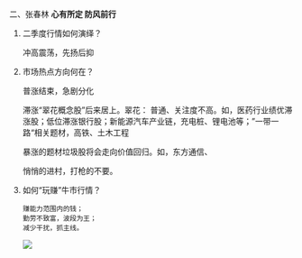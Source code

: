 二、张春林 **心有所定 防风前行**

1. 二季度行情如何演绎？

	冲高震荡，先扬后抑

2. 市场热点方向何在？

	普涨结束，急剧分化

	滞涨“翠花概念股”后来居上。翠花： 普通、关注度不高。如，医药行业绩优滞涨股；低位滞涨银行股；新能源汽车产业链，充电桩、锂电池等；”一带一路“相关题材，高铁、土木工程

	暴涨的题材垃圾股将会走向价值回归。如，东方通信、
	
	悄悄的进村，打枪的不要。
	
3. 如何“玩赚”牛市行情？

	```
	赚能力范围内的钱；
	勤劳不致富，波段为王；
	减少干扰，抓主线。
	```
	
	![](https://mmbiz.qpic.cn/mmbiz_png/4iaE7bB4HCjeGaZKpicbLhz6X4yHZBRQVx1EGxPZ9jUe1j9JIRDpy2zxUkuvFw73PHjXkfHibpjq9RPNBhwMnWB4g/0?wx_fmt=png)
